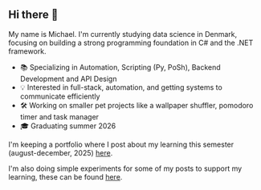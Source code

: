 ## Hi there 👋

My name is Michael. I'm currently studying data science in Denmark, focusing on building a strong programming foundation in C# and the .NET framework.

- 📚 Specializing in Automation, Scripting (Py, PoSh), Backend Development and API Design
- 💡 Interested in full-stack, automation, and getting systems to communicate efficiently
- 🛠️ Working on smaller pet projects like a wallpaper shuffler, pomodoro timer and task manager
- 🎓 Graduating summer 2026

I'm keeping a portfolio where I post about my learning this semester (august-december, 2025) [here](https://mbarosendal.github.io/Portfolio/).

I'm also doing simple experiments for some of my posts to support my learning, these can be found [here](https://github.com/mbarosendal/?tab=repositories&q=topic%3Aexperiments).
  
<!--
**mbarosendal/mbarosendal** is a ✨ _special_ ✨ repository because its `README.md` (this file) appears on your GitHub profile.

Here are some ideas to get you started:

- 🔭 I’m currently working on ...
- 🌱 I’m currently learning ...
- 👯 I’m looking to collaborate on ...
- 🤔 I’m looking for help with ...
- 📫 How to reach me: ...
-->
